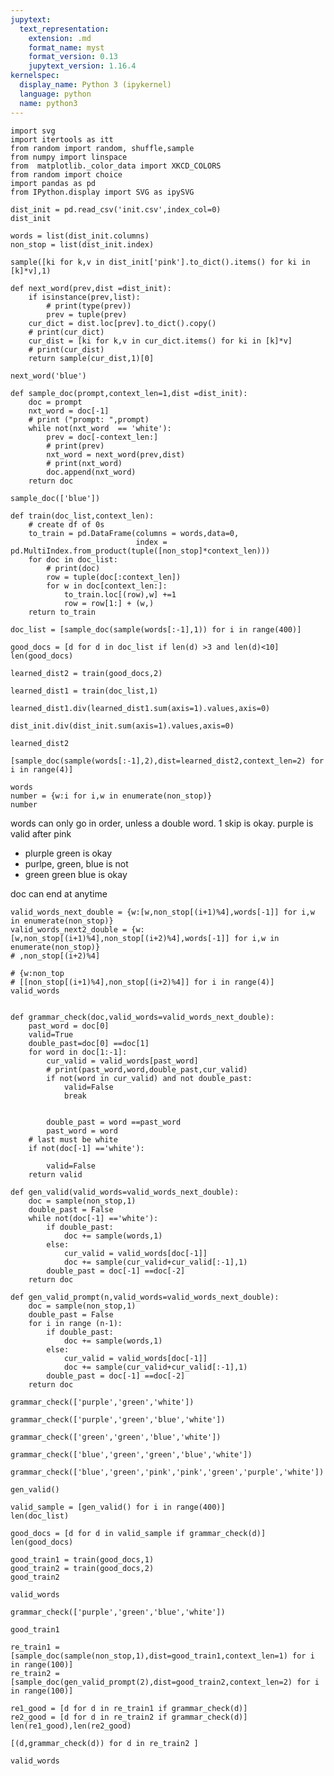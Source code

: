 ```yaml
---
jupytext:
  text_representation:
    extension: .md
    format_name: myst
    format_version: 0.13
    jupytext_version: 1.16.4
kernelspec:
  display_name: Python 3 (ipykernel)
  language: python
  name: python3
---
```


```{code-cell} ipython3
import svg
import itertools as itt
from random import random, shuffle,sample
from numpy import linspace
from  matplotlib._color_data import XKCD_COLORS
from random import choice
import pandas as pd
from IPython.display import SVG as ipySVG
```

```{code-cell} ipython3
dist_init = pd.read_csv('init.csv',index_col=0)
dist_init
```

```{code-cell} ipython3
words = list(dist_init.columns)
non_stop = list(dist_init.index)
```

```{code-cell} ipython3
sample([ki for k,v in dist_init['pink'].to_dict().items() for ki in [k]*v],1)
```

```{code-cell} ipython3
def next_word(prev,dist =dist_init):
    if isinstance(prev,list):
        # print(type(prev))
        prev = tuple(prev)
    cur_dict = dist.loc[prev].to_dict().copy()
    # print(cur_dict)
    cur_dist = [ki for k,v in cur_dict.items() for ki in [k]*v]
    # print(cur_dist)
    return sample(cur_dist,1)[0]
```

```{code-cell} ipython3
next_word('blue')
```

```{code-cell} ipython3
def sample_doc(prompt,context_len=1,dist =dist_init):
    doc = prompt
    nxt_word = doc[-1]
    # print ("prompt: ",prompt)
    while not(nxt_word  == 'white'):
        prev = doc[-context_len:]
        # print(prev)
        nxt_word = next_word(prev,dist)
        # print(nxt_word)
        doc.append(nxt_word)
    return doc

```

```{code-cell} ipython3
sample_doc(['blue'])
```

```{code-cell} ipython3
def train(doc_list,context_len):
    # create df of 0s
    to_train = pd.DataFrame(columns = words,data=0,
                            index = pd.MultiIndex.from_product(tuple([non_stop]*context_len)))
    for doc in doc_list:
        # print(doc)
        row = tuple(doc[:context_len])
        for w in doc[context_len:]:
            to_train.loc[(row),w] +=1
            row = row[1:] + (w,)
    return to_train
```

```{code-cell} ipython3
doc_list = [sample_doc(sample(words[:-1],1)) for i in range(400)]
```

```{code-cell} ipython3
good_docs = [d for d in doc_list if len(d) >3 and len(d)<10]
len(good_docs)
```

```{code-cell} ipython3
learned_dist2 = train(good_docs,2)
```

```{code-cell} ipython3
learned_dist1 = train(doc_list,1)
```

```{code-cell} ipython3
learned_dist1.div(learned_dist1.sum(axis=1).values,axis=0)
```

```{code-cell} ipython3
dist_init.div(dist_init.sum(axis=1).values,axis=0)
```

```{code-cell} ipython3
learned_dist2
```

```{code-cell} ipython3
[sample_doc(sample(words[:-1],2),dist=learned_dist2,context_len=2) for i in range(4)]
```

```{code-cell} ipython3
words
number = {w:i for i,w in enumerate(non_stop)}
number
```

words can only go in order, unless a double word.
1 skip is okay. 
purple is valid after pink

-  plurple green is okay
- purlpe, green, blue is not
- green green blue is okay

doc can end at anytime

```{code-cell} ipython3
valid_words_next_double = {w:[w,non_stop[(i+1)%4],words[-1]] for i,w in enumerate(non_stop)}
valid_words_next2_double = {w:[w,non_stop[(i+1)%4],non_stop[(i+2)%4],words[-1]] for i,w in enumerate(non_stop)}
# ,non_stop[(i+2)%4]

# {w:non_top
# [[non_stop[(i+1)%4],non_stop[(i+2)%4]] for i in range(4)]
valid_words
```

```{code-cell} ipython3

def grammar_check(doc,valid_words=valid_words_next_double):
    past_word = doc[0]
    valid=True
    double_past=doc[0] ==doc[1]
    for word in doc[1:-1]:
        cur_valid = valid_words[past_word]
        # print(past_word,word,double_past,cur_valid)
        if not(word in cur_valid) and not double_past:
            valid=False
            break
        
        
        double_past = word ==past_word
        past_word = word
    # last must be white
    if not(doc[-1] =='white'):

        valid=False
    return valid
    
def gen_valid(valid_words=valid_words_next_double):
    doc = sample(non_stop,1)
    double_past = False
    while not(doc[-1] =='white'):
        if double_past:
            doc += sample(words,1)
        else:
            cur_valid = valid_words[doc[-1]]
            doc += sample(cur_valid+cur_valid[:-1],1)
        double_past = doc[-1] ==doc[-2]
    return doc

def gen_valid_prompt(n,valid_words=valid_words_next_double):
    doc = sample(non_stop,1)
    double_past = False
    for i in range (n-1):
        if double_past:
            doc += sample(words,1)
        else:
            cur_valid = valid_words[doc[-1]]
            doc += sample(cur_valid+cur_valid[:-1],1)
        double_past = doc[-1] ==doc[-2]
    return doc
```

```{code-cell} ipython3
grammar_check(['purple','green','white'])
```

```{code-cell} ipython3
grammar_check(['purple','green','blue','white'])
```

```{code-cell} ipython3
grammar_check(['green','green','blue','white'])
```

```{code-cell} ipython3
grammar_check(['blue','green','green','blue','white'])
```

```{code-cell} ipython3
grammar_check(['blue','green','pink','pink','green','purple','white'])
```

```{code-cell} ipython3
gen_valid()
```

```{code-cell} ipython3
valid_sample = [gen_valid() for i in range(400)]
len(doc_list)
```

```{code-cell} ipython3
good_docs = [d for d in valid_sample if grammar_check(d)]
len(good_docs)
```

```{code-cell} ipython3
good_train1 = train(good_docs,1)
good_train2 = train(good_docs,2)
good_train2
```

```{code-cell} ipython3
valid_words
```

```{code-cell} ipython3
grammar_check(['purple','green','blue','white'])
```

```{code-cell} ipython3
good_train1
```

```{code-cell} ipython3
re_train1 = [sample_doc(sample(non_stop,1),dist=good_train1,context_len=1) for i in range(100)]
re_train2 = [sample_doc(gen_valid_prompt(2),dist=good_train2,context_len=2) for i in range(100)]
```

```{code-cell} ipython3
re1_good = [d for d in re_train1 if grammar_check(d)]
re2_good = [d for d in re_train2 if grammar_check(d)]
len(re1_good),len(re2_good)
```

```{code-cell} ipython3
[(d,grammar_check(d)) for d in re_train2 ]
```

```{code-cell} ipython3
valid_words
```

```{code-cell} ipython3

```
